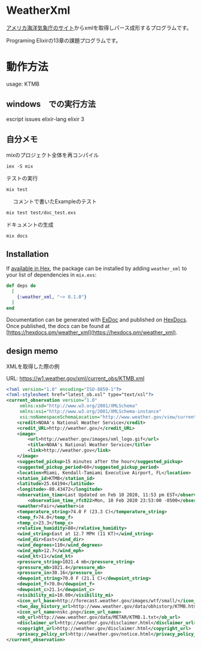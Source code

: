 # WeatherXml

[アメリカ海洋気象庁のサイト](https://w1.weather.gov/xml/current_obs/)からxmlを取得しパース成形するプログラムです。

Programing Elixirの13章の課題プログラムです。

# 動作方法

usage: KTMB

## windows　での実行方法

escript issues elixir-lang elixir 3

## 自分メモ 
mixのプロジェクト全体を再コンパイル
```
iex -S mix
```

テストの実行
```
mix test
```
　
コメントで書いたExampleのテスト
```shell
mix test test/doc_test.exs
```

ドキュメントの生成
```shell
mix docs
```

## Installation

If [available in Hex](https://hex.pm/docs/publish), the package can be installed
by adding `weather_xml` to your list of dependencies in `mix.exs`:

```elixir
def deps do
  [
    {:weather_xml, "~> 0.1.0"}
  ]
end
```

Documentation can be generated with [ExDoc](https://github.com/elixir-lang/ex_doc)
and published on [HexDocs](https://hexdocs.pm). Once published, the docs can
be found at [https://hexdocs.pm/weather_xml](https://hexdocs.pm/weather_xml).

## design memo

XMLを取得した際の例 

URL: https://w1.weather.gov/xml/current_obs/KTMB.xml

```xml
<?xml version="1.0" encoding="ISO-8859-1"?> 
<?xml-stylesheet href="latest_ob.xsl" type="text/xsl"?>
<current_observation version="1.0"
	 xmlns:xsd="http://www.w3.org/2001/XMLSchema"
	 xmlns:xsi="http://www.w3.org/2001/XMLSchema-instance"
	 xsi:noNamespaceSchemaLocation="http://www.weather.gov/view/current_observation.xsd">
	<credit>NOAA's National Weather Service</credit>
	<credit_URL>http://weather.gov/</credit_URL>
	<image>
		<url>http://weather.gov/images/xml_logo.gif</url>
		<title>NOAA's National Weather Service</title>
		<link>http://weather.gov</link>
	</image>
	<suggested_pickup>15 minutes after the hour</suggested_pickup>
	<suggested_pickup_period>60</suggested_pickup_period>
	<location>Miami, Kendall-Tamiami Executive Airport, FL</location>
	<station_id>KTMB</station_id>
	<latitude>25.64194</latitude>
	<longitude>-80.43472</longitude>
	<observation_time>Last Updated on Feb 10 2020, 11:53 pm EST</observation_time>
        <observation_time_rfc822>Mon, 10 Feb 2020 23:53:00 -0500</observation_time_rfc822>
	<weather>Fair</weather>ie
	<temperature_string>74.0 F (23.3 C)</temperature_string>
	<temp_f>74.0</temp_f>
	<temp_c>23.3</temp_c>
	<relative_humidity>88</relative_humidity>
	<wind_string>East at 12.7 MPH (11 KT)</wind_string>
	<wind_dir>East</wind_dir>
	<wind_degrees>110</wind_degrees>
	<wind_mph>12.7</wind_mph>
	<wind_kt>11</wind_kt>
	<pressure_string>1021.4 mb</pressure_string>
	<pressure_mb>1021.4</pressure_mb>
	<pressure_in>30.16</pressure_in>
	<dewpoint_string>70.0 F (21.1 C)</dewpoint_string>
	<dewpoint_f>70.0</dewpoint_f>
	<dewpoint_c>21.1</dewpoint_c>
	<visibility_mi>10.00</visibility_mi>
 	<icon_url_base>http://forecast.weather.gov/images/wtf/small/</icon_url_base>
	<two_day_history_url>http://www.weather.gov/data/obhistory/KTMB.html</two_day_history_url>
	<icon_url_name>nskc.png</icon_url_name>
	<ob_url>http://www.weather.gov/data/METAR/KTMB.1.txt</ob_url>
	<disclaimer_url>http://weather.gov/disclaimer.html</disclaimer_url>
	<copyright_url>http://weather.gov/disclaimer.html</copyright_url>
	<privacy_policy_url>http://weather.gov/notice.html</privacy_policy_url>
</current_observation>
```